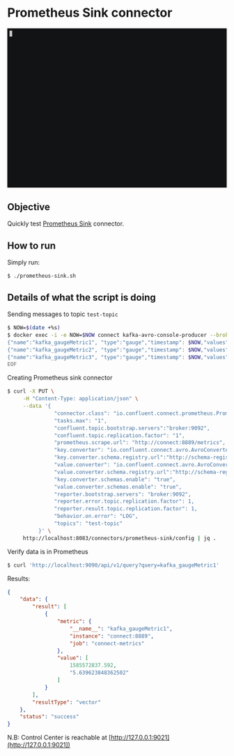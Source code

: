 # Prometheus Sink connector

![asciinema](https://github.com/vdesabou/gifs/blob/master/connect/connect-prometheus-sink/asciinema.gif?raw=true)

## Objective

Quickly test [Prometheus Sink](https://docs.confluent.io/current/connect/kafka-connect-prometheus-metrics/index.html#prometheus-metrics-sink-connector-for-cp) connector.


## How to run

Simply run:

```
$ ./prometheus-sink.sh
```

## Details of what the script is doing


Sending messages to topic `test-topic`

```bash
$ NOW=$(date +%s)
$ docker exec -i -e NOW=$NOW connect kafka-avro-console-producer --broker-list broker:9092 --property schema.registry.url=http://schema-registry:8081 --topic test-topic --property value.schema='{"name": "metric","type": "record","fields": [{"name": "name","type": "string"},{"name": "type","type": "string"},{"name": "timestamp","type": "long"},{"name": "values","type": {"name": "values","type": "record","fields": [{"name":"doubleValue", "type": "double"}]}}]}' << EOF
{"name":"kafka_gaugeMetric1", "type":"gauge","timestamp": $NOW,"values": {"doubleValue": 5.639623848362502}}
{"name":"kafka_gaugeMetric2", "type":"gauge","timestamp": $NOW,"values": {"doubleValue": 5.639623848362502}}
{"name":"kafka_gaugeMetric3", "type":"gauge","timestamp": $NOW,"values": {"doubleValue": 5.639623848362502}}
EOF
```

Creating Prometheus sink connector

```bash
$ curl -X PUT \
     -H "Content-Type: application/json" \
     --data '{
               "connector.class": "io.confluent.connect.prometheus.PrometheusMetricsSinkConnector",
               "tasks.max": "1",
               "confluent.topic.bootstrap.servers":"broker:9092",
               "confluent.topic.replication.factor": "1",
               "prometheus.scrape.url": "http://connect:8889/metrics",
               "key.converter": "io.confluent.connect.avro.AvroConverter",
               "key.converter.schema.registry.url":"http://schema-registry:8081",
               "value.converter": "io.confluent.connect.avro.AvroConverter",
               "value.converter.schema.registry.url":"http://schema-registry:8081",
               "key.converter.schemas.enable": "true",
               "value.converter.schemas.enable": "true",
               "reporter.bootstrap.servers": "broker:9092",
               "reporter.error.topic.replication.factor": 1,
               "reporter.result.topic.replication.factor": 1,
               "behavior.on.error": "LOG",
               "topics": "test-topic"
          }' \
     http://localhost:8083/connectors/prometheus-sink/config | jq .
```

Verify data is in Prometheus

```bash
$ curl 'http://localhost:9090/api/v1/query?query=kafka_gaugeMetric1'
```

Results:

```json
{
    "data": {
        "result": [
            {
                "metric": {
                    "__name__": "kafka_gaugeMetric1",
                    "instance": "connect:8889",
                    "job": "connect-metrics"
                },
                "value": [
                    1585572837.592,
                    "5.639623848362502"
                ]
            }
        ],
        "resultType": "vector"
    },
    "status": "success"
}
```

N.B: Control Center is reachable at [http://127.0.0.1:9021](http://127.0.0.1:9021])
